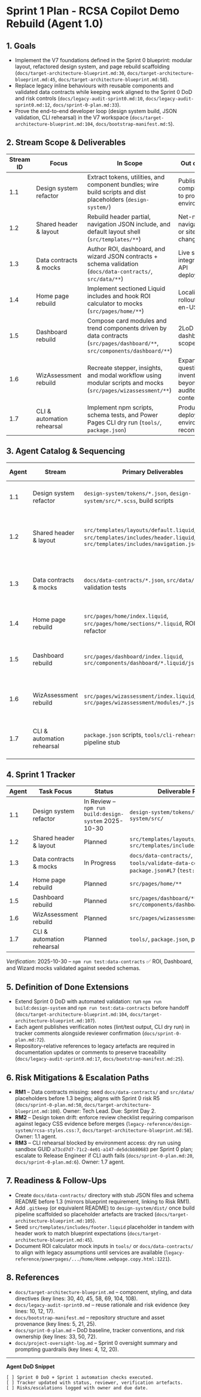 # Sprint 1 Plan - RCSA Copilot Demo Rebuild (Agent 1.0)

## 1. Goals
- Implement the V7 foundations defined in the Sprint 0 blueprint: modular layout, refactored design system, and page rebuild scaffolding (`docs/target-architecture-blueprint.md:30`, `docs/target-architecture-blueprint.md:45`, `docs/target-architecture-blueprint.md:58`).
- Replace legacy inline behaviours with reusable components and validated data contracts while keeping work aligned to the Sprint 0 DoD and risk controls (`docs/legacy-audit-sprint0.md:10`, `docs/legacy-audit-sprint0.md:12`, `docs/sprint-0-plan.md:33`).
- Prove the end-to-end developer loop (design system build, JSON validation, CLI rehearsal) in the V7 workspace (`docs/target-architecture-blueprint.md:104`, `docs/bootstrap-manifest.md:5`).

## 2. Stream Scope & Deliverables
| Stream ID | Focus | In Scope | Out of Scope | Blueprint & Legacy References |
| --- | --- | --- | --- | --- |
| 1.1 | Design system refactor | Extract tokens, utilities, and component bundles; wire build scripts and dist placeholders (`design-system/`) | Publishing compiled CSS to production environments | `docs/target-architecture-blueprint.md:58`, `legacy-reference/design-system/rcsa-styles.css:7` |
| 1.2 | Shared header & layout | Rebuild header partial, navigation JSON include, and default layout shell (`src/templates/**`) | Net-new navigation IA or sitemap changes | `docs/target-architecture-blueprint.md:40`, `legacy-reference/powerpages/.../header/Header.webtemplate.source.html:12` |
| 1.3 | Data contracts & mocks | Author ROI, dashboard, and wizard JSON contracts + schema validation (`docs/data-contracts/`, `src/data/**`) | Live service integrations or API deployments | `docs/target-architecture-blueprint.md:69`, `legacy-reference/powerpages/.../home/Home.webpage.copy.html:1221` |
| 1.4 | Home page rebuild | Implement sectioned Liquid includes and hook ROI calculator to mocks (`src/pages/home/**`) | Localization rollout beyond en-US | `docs/target-architecture-blueprint.md:49`, `legacy-reference/powerpages/.../home/Home.webpage.copy.html:47` |
| 1.5 | Dashboard rebuild | Compose card modules and trend components driven by data contracts (`src/pages/dashboard/**`, `src/components/dashboard/**`) | 2LoD dashboard scope | `docs/target-architecture-blueprint.md:49`, `legacy-reference/powerpages/.../scrdashboard_1lod/content-pages/scrDashboard_1LoD.en-US.webpage.copy.html:31` |
| 1.6 | WizAssessment rebuild | Recreate stepper, insights, and modal workflow using modular scripts and mocks (`src/pages/wizassessment/**`) | Expanding questionnaire inventory beyond audited content | `docs/target-architecture-blueprint.md:51`, `legacy-reference/powerpages/.../wizAssessment.en-US.webpage.copy.html:6935` |
| 1.7 | CLI & automation rehearsal | Implement npm scripts, schema tests, and Power Pages CLI dry run (`tools/`, `package.json`) | Production deployment or environment reconfiguration | `docs/target-architecture-blueprint.md:104`, `docs/sprint-0-plan.md:6` |

## 3. Agent Catalog & Sequencing
| Agent | Stream | Primary Deliverables | Dependencies | Parallelization Notes | Reviewer |
| --- | --- | --- | --- | --- | --- |
| 1.1 | Design system refactor | `design-system/tokens/*.json`, `design-system/src/*.scss`, build scripts | None | Runs first to unblock downstream styling | Tech Lead |
| 1.2 | Shared header & layout | `src/templates/layouts/default.liquid`, `src/templates/includes/header.liquid`, `src/templates/includes/navigation.json.liquid` | 1.1 | Sequential with 1.1; exposes layout contract for page teams | UX Reviewer |
| 1.3 | Data contracts & mocks | `docs/data-contracts/*.json`, `src/data/*.json`, validation tests | 1.1 | Sequential with 1.1; parallel with 1.2 after token schema agreed | Data Steward |
| 1.4 | Home page rebuild | `src/pages/home/index.liquid`, `src/pages/home/sections/*.liquid`, ROI script refactor | 1.2, 1.3 | Parallel with 1.5 once layout + data stabilized | UX Reviewer |
| 1.5 | Dashboard rebuild | `src/pages/dashboard/index.liquid`, `src/components/dashboard/*.liquid/js` | 1.2, 1.3 | Parallel with 1.4; coordinate shared components | Tech Lead |
| 1.6 | WizAssessment rebuild | `src/pages/wizassessment/index.liquid`, `src/pages/wizassessment/modules/*.js` | 1.2, 1.3 | Follows data contract readiness; can overlap late sprint | Tech Lead |
| 1.7 | CLI & automation rehearsal | `package.json` scripts, `tools/cli-rehearsal.md`, pipeline stub | 1.1, 1.3, 1.4-1.6 | Runs after feature branches land; validates release loop | Release Engineer |

## 4. Sprint 1 Tracker
| Agent | Task Focus | Status | Deliverable Path(s) | Reviewer | Dependencies |
| --- | --- | --- | --- | --- | --- |
| 1.1 | Design system refactor | In Review – `npm run build:design-system` 2025-10-30 | `design-system/tokens/*.json`, `design-system/src/` | Tech Lead | - |
| 1.2 | Shared header & layout | Planned | `src/templates/layouts/default.liquid`, `src/templates/includes/header.liquid` | UX Reviewer | 1.1 |
| 1.3 | Data contracts & mocks | In Progress | `docs/data-contracts/`, `src/data/`, `tools/validate-data-contracts.js`, `package.json#L7` (`test:data-contracts`) | Data Steward | 1.1 |
| 1.4 | Home page rebuild | Planned | `src/pages/home/**` | UX Reviewer | 1.2, 1.3 |
| 1.5 | Dashboard rebuild | Planned | `src/pages/dashboard/**`, `src/components/dashboard/**` | Tech Lead | 1.2, 1.3 |
| 1.6 | WizAssessment rebuild | Planned | `src/pages/wizassessment/**` | Tech Lead | 1.2, 1.3 |
| 1.7 | CLI & automation rehearsal | Planned | `tools/`, `package.json`, pipeline template | Release Engineer | 1.1, 1.3, 1.4-1.6 |

_Verification_: 2025-10-30 – `npm run test:data-contracts` ✅ ROI, Dashboard, and Wizard mocks validated against seeded schemas.

## 5. Definition of Done Extensions
- Extend Sprint 0 DoD with automated validation: run `npm run build:design-system` and `npm run test:data-contracts` before handoff (`docs/target-architecture-blueprint.md:104`, `docs/target-architecture-blueprint.md:107`).
- Each agent publishes verification notes (lint/test output, CLI dry run) in tracker comments alongside reviewer confirmation (`docs/sprint-0-plan.md:72`).
- Repository-relative references to legacy artefacts are required in documentation updates or comments to preserve traceability (`docs/legacy-audit-sprint0.md:17`, `docs/bootstrap-manifest.md:25`).

## 6. Risk Mitigations & Escalation Paths
- **RM1** – Data contracts missing: seed `docs/data-contracts/` and `src/data/` placeholders before 1.3 begins; aligns with Sprint 0 risk R5 (`docs/sprint-0-plan.md:50`, `docs/target-architecture-blueprint.md:108`). Owner: Tech Lead. Due: Sprint Day 2.
- **RM2** – Design token drift: enforce review checklist requiring comparison against legacy CSS evidence before merges (`legacy-reference/design-system/rcsa-styles.css:7`, `docs/target-architecture-blueprint.md:58`). Owner: 1.1 agent.
- **RM3** – CLI rehearsal blocked by environment access: dry run using sandbox GUID `a73cd7d7-71c2-4e01-a147-de5dcbb80683` per Sprint 0 plan; escalate to Release Engineer if CLI auth fails (`docs/sprint-0-plan.md:20`, `docs/sprint-0-plan.md:6`). Owner: 1.7 agent.

## 7. Readiness & Follow-Ups
- Create `docs/data-contracts/` directory with stub JSON files and schema README before 1.3 (mirrors blueprint requirement, linking to Risk RM1).
- Add `.gitkeep` (or equivalent README) to `design-system/dist/` once build pipeline scaffolded so placeholder artefacts are tracked (`docs/target-architecture-blueprint.md:105`).
- Seed `src/templates/includes/footer.liquid` placeholder in tandem with header work to match blueprint expectations (`docs/target-architecture-blueprint.md:45`).
- Document ROI calculator mock inputs in `tools/` or `docs/data-contracts/` to align with legacy assumptions until services are available (`legacy-reference/powerpages/.../home/Home.webpage.copy.html:1221`).

## 8. References
- `docs/target-architecture-blueprint.md` – component, styling, and data directives (key lines: 30, 40, 45, 58, 69, 104, 108).
- `docs/legacy-audit-sprint0.md` – reuse rationale and risk evidence (key lines: 10, 12, 17).
- `docs/bootstrap-manifest.md` – repository structure and asset provenance (key lines: 5, 21, 25).
- `docs/sprint-0-plan.md` – DoD baseline, tracker conventions, and risk ownership (key lines: 33, 50, 72).
- `docs/project-oversight-log.md` – Sprint 0 oversight summary and prompting guardrails (key lines: 4, 12, 20).

---

**Agent DoD Snippet**
```
[ ] Sprint 0 DoD + Sprint 1 automation checks executed.
[ ] Tracker updated with status, reviewer, verification artefacts.
[ ] Risks/escalations logged with owner and due date.
```
